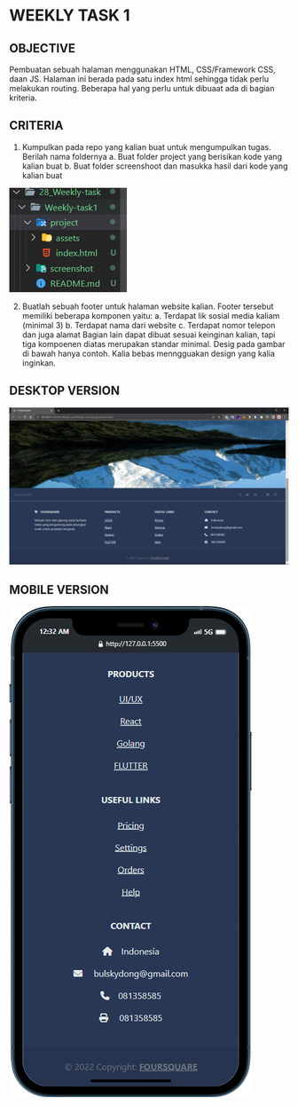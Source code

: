 # WEEKLY TASK 1

## OBJECTIVE

Pembuatan sebuah halaman menggunakan HTML, CSS/Framework CSS, daan JS. Halaman ini berada pada satu index html sehingga tidak perlu melakukan routing. Beberapa hal yang perlu untuk dibuaat ada di bagian kriteria.

## CRITERIA

1. Kumpulkan pada repo yang kalian buat untuk mengumpulkan tugas. Berilah nama foldernya
   a. Buat folder project yang berisikan kode yang kalian buat
   b. Buat folder screenshoot dan masukka hasil dari kode yang kalian buat

![image](/28_Weekly-task/Weekly-task1/screenshot/criteria.png)

2. Buatlah sebuah footer untuk halaman website kalian. Footer tersebut memiliki beberapa komponen yaitu:
   a. Terdapat lik sosial media kaliam (minimal 3)
   b. Terdapat nama dari website
   c. Terdapat nomor telepon dan juga alamat
   Bagian lain dapat dibuat sesuai keinginan kalian, tapi tiga kompoenen diatas merupakan standar minimal. Desig pada gambar di bawah hanya contoh. Kalia bebas menngguakan design yang kalia inginkan.

## DESKTOP VERSION

![image](screenshot/Weekly_footer.png)

## MOBILE VERSION

![image](screenshot/mobile.png)
